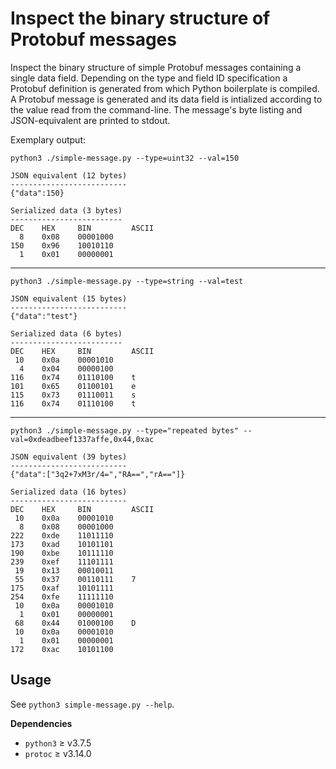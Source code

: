 # Inspect the binary structure of Protobuf messages

Inspect the binary structure of simple Protobuf messages containing a single
data field. Depending on the type and field ID specification a Protobuf
definition is generated from which Python boilerplate is compiled. A Protobuf
message is generated and its data field is intialized according to the value
read from the command-line. The message's byte listing and JSON-equivalent are
printed to stdout.

Exemplary output:

`python3 ./simple-message.py --type=uint32 --val=150`
```
JSON equivalent (12 bytes)
--------------------------
{"data":150}

Serialized data (3 bytes)
-------------------------
DEC    HEX     BIN         ASCII
  8    0x08    00001000
150    0x96    10010110
  1    0x01    00000001
```

---
`python3 ./simple-message.py --type=string --val=test`
```
JSON equivalent (15 bytes)
--------------------------
{"data":"test"}

Serialized data (6 bytes)
-------------------------
DEC    HEX     BIN         ASCII
 10    0x0a    00001010
  4    0x04    00000100
116    0x74    01110100    t
101    0x65    01100101    e
115    0x73    01110011    s
116    0x74    01110100    t
```

---

`python3 ./simple-message.py --type="repeated bytes" --val=0xdeadbeef1337affe,0x44,0xac`
```
JSON equivalent (39 bytes)
--------------------------
{"data":["3q2+7xM3r/4=","RA==","rA=="]}

Serialized data (16 bytes)
--------------------------
DEC    HEX     BIN         ASCII
 10    0x0a    00001010
  8    0x08    00001000
222    0xde    11011110
173    0xad    10101101
190    0xbe    10111110
239    0xef    11101111
 19    0x13    00010011
 55    0x37    00110111    7
175    0xaf    10101111
254    0xfe    11111110
 10    0x0a    00001010
  1    0x01    00000001
 68    0x44    01000100    D
 10    0x0a    00001010
  1    0x01    00000001
172    0xac    10101100
```

## Usage

See `python3 simple-message.py --help`.

**Dependencies**

- `python3` ≥ v3.7.5
- `protoc` ≥ v3.14.0